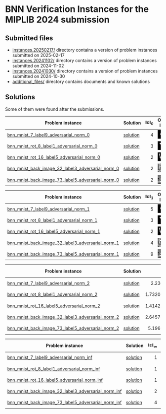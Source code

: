 # BNN Verification Instances for the MIPLIB 2024 submission

## Submitted files

- [instances.20250217/](instances.20250217/) directory contains a version of problem instances submitted on 2025-02-17
- [instances.20241102/](instances.20241102/) directory contains a version of problem instances submitted on 2024-11-02
- [instances.20241030/](instances.20241030/) directory contains a version of problem instances submitted on 2024-10-30
- [additional_files/](additional_files/) directory contains documents and known solutions

## Solutions

Some of them were found after the submissions.

|Problem instance|Solution| ǁεǁ<sub>0</sub>|Original Image|Predicted Label|Perturbated Image|Predicted Label|
|-|-|-:|-|-:|-|-:|
|[bnn_mnist_7_label9_adversarial_norm_0](instances.20250217/bnn_mnist_7_label9_adversarial_norm_0.lp.bz2)|[solution](solutions/bnn_mnist_7_label9_adversarial_norm_0.sol)|4|![](additional_files/images/bnn_mnist_7_label9.png)|9|![](solutions/bnn_mnist_7_label9_adversarial_norm_0.png)|4|
|[bnn_mnist_rot_8_label1_adversarial_norm_0](instances.20250217/bnn_mnist_rot_8_label1_adversarial_norm_0.lp.bz2)|[solution](solutions/bnn_mnist_rot_8_label1_adversarial_norm_0.sol)|3|![](additional_files/images/bnn_mnist_rot_8_label1.png)|1|![](solutions/bnn_mnist_rot_8_label1_adversarial_norm_0.png)|0|
|[bnn_mnist_rot_16_label5_adversarial_norm_0](instances.20250217/bnn_mnist_rot_16_label5_adversarial_norm_0.lp.bz2)|[solution](solutions/bnn_mnist_rot_16_label5_adversarial_norm_0.sol)|2|![](additional_files/images/bnn_mnist_rot_16_label5.png)|5|![](solutions/bnn_mnist_rot_16_label5_adversarial_norm_0.png)|4|
|[bnn_mnist_back_image_32_label3_adversarial_norm_0](instances.20250217/bnn_mnist_back_image_32_label3_adversarial_norm_0.lp.bz2)|[solution](solutions/bnn_mnist_back_image_32_label3_adversarial_norm_0.sol)|2|![](additional_files/images/bnn_mnist_back_image_32_label3.png)|3|![](solutions/bnn_mnist_back_image_32_label3_adversarial_norm_0.png)|8|
|[bnn_mnist_back_image_73_label5_adversarial_norm_0](instances.20250217/bnn_mnist_back_image_73_label5_adversarial_norm_0.lp.bz2)|[solution](solutions/bnn_mnist_back_image_73_label5_adversarial_norm_0.sol)|2|![](additional_files/images/bnn_mnist_back_image_73_label5.png)|5|![](solutions/bnn_mnist_back_image_73_label5_adversarial_norm_0.png)|3|

|Problem instance|Solution| ǁεǁ<sub>1</sub>|Original Image|Predicted Label|Perturbated Image|Predicted Label|
|-|-|-:|-|-:|-|-:|
|[bnn_mnist_7_label9_adversarial_norm_1](instances.20250217/bnn_mnist_7_label9_adversarial_norm_1.lp.bz2)|[solution](solutions/bnn_mnist_7_label9_adversarial_norm_1.sol)|5|![](additional_files/images/bnn_mnist_7_label9.png)|9|![](solutions/bnn_mnist_7_label9_adversarial_norm_1.png)|4|
|[bnn_mnist_rot_8_label1_adversarial_norm_1](instances.20250217/bnn_mnist_rot_8_label1_adversarial_norm_1.lp.bz2)|[solution](solutions/bnn_mnist_rot_8_label1_adversarial_norm_1.sol)|3|![](additional_files/images/bnn_mnist_rot_8_label1.png)|1|![](solutions/bnn_mnist_rot_8_label1_adversarial_norm_1.png)|0|
|[bnn_mnist_rot_16_label5_adversarial_norm_1](instances.20250217/bnn_mnist_rot_16_label5_adversarial_norm_1.lp.bz2)|[solution](solutions/bnn_mnist_rot_16_label5_adversarial_norm_1.sol)|2|![](additional_files/images/bnn_mnist_rot_16_label5.png)|5|![](solutions/bnn_mnist_rot_16_label5_adversarial_norm_1.png)|4|
|[bnn_mnist_back_image_32_label3_adversarial_norm_1](instances.20250217/bnn_mnist_back_image_32_label3_adversarial_norm_1.lp.bz2)|[solution](solutions/bnn_mnist_back_image_32_label3_adversarial_norm_1.sol)|4|![](additional_files/images/bnn_mnist_back_image_32_label3.png)|3|![](solutions/bnn_mnist_back_image_32_label3_adversarial_norm_1.png)|5|
|[bnn_mnist_back_image_73_label5_adversarial_norm_1](instances.20250217/bnn_mnist_back_image_73_label5_adversarial_norm_1.lp.bz2)|[solution](solutions/bnn_mnist_back_image_73_label5_adversarial_norm_1.sol)|9|![](additional_files/images/bnn_mnist_back_image_73_label5.png)|5|![](solutions/bnn_mnist_back_image_73_label5_adversarial_norm_1.png)|3|

|Problem instance|Solution| ǁεǁ<sub>2</sub>|Original Image|Predicted Label|Perturbated Image|Predicted Label|
|-|-|-:|-|-:|-|-:|
|[bnn_mnist_7_label9_adversarial_norm_2](instances.20250217/bnn_mnist_7_label9_adversarial_norm_2.lp.bz2)|[solution](solutions/bnn_mnist_7_label9_adversarial_norm_2.sol)|2.23606797749979|![](additional_files/images/bnn_mnist_7_label9.png)|9|![](solutions/bnn_mnist_7_label9_adversarial_norm_2.png)|4|
|[bnn_mnist_rot_8_label1_adversarial_norm_2](instances.20250217/bnn_mnist_rot_8_label1_adversarial_norm_2.lp.bz2)|[solution](solutions/bnn_mnist_rot_8_label1_adversarial_norm_2.sol)|1.7320508075688772|![](additional_files/images/bnn_mnist_rot_8_label1.png)|1|![](solutions/bnn_mnist_rot_8_label1_adversarial_norm_2.png)|0|
|[bnn_mnist_rot_16_label5_adversarial_norm_2](instances.20250217/bnn_mnist_rot_16_label5_adversarial_norm_2.lp.bz2)|[solution](solutions/bnn_mnist_rot_16_label5_adversarial_norm_2.sol)|1.4142135623730951|![](additional_files/images/bnn_mnist_rot_16_label5.png)|5|![](solutions/bnn_mnist_rot_16_label5_adversarial_norm_2.png)|4|
|[bnn_mnist_back_image_32_label3_adversarial_norm_2](instances.20250217/bnn_mnist_back_image_32_label3_adversarial_norm_2.lp.bz2)|[solution](solutions/bnn_mnist_back_image_32_label3_adversarial_norm_2.sol)|2.6457513110645907|![](additional_files/images/bnn_mnist_back_image_32_label3.png)|3|![](solutions/bnn_mnist_back_image_32_label3_adversarial_norm_2.png)|8|
|[bnn_mnist_back_image_73_label5_adversarial_norm_2](instances.20250217/bnn_mnist_back_image_73_label5_adversarial_norm_2.lp.bz2)|[solution](solutions/bnn_mnist_back_image_73_label5_adversarial_norm_2.sol)|5.196152422706632|![](additional_files/images/bnn_mnist_back_image_73_label5.png)|5|![](solutions/bnn_mnist_back_image_73_label5_adversarial_norm_2.png)|3|

|Problem instance|Solution| ǁεǁ<sub>∞</sub>|Original Image|Predicted Label|Perturbated Image|Predicted Label|
|-|-|-:|-|-:|-|-:|
|[bnn_mnist_7_label9_adversarial_norm_inf](instances.20250217/bnn_mnist_7_label9_adversarial_norm_inf.lp.bz2)|[solution](solutions/bnn_mnist_7_label9_adversarial_norm_inf.sol)|1|![](additional_files/images/bnn_mnist_7_label9.png)|9|![](solutions/bnn_mnist_7_label9_adversarial_norm_inf.png)|5|
|[bnn_mnist_rot_8_label1_adversarial_norm_inf](instances.20250217/bnn_mnist_rot_8_label1_adversarial_norm_inf.lp.bz2)|[solution](solutions/bnn_mnist_rot_8_label1_adversarial_norm_inf.sol)|1|![](additional_files/images/bnn_mnist_rot_8_label1.png)|1|![](solutions/bnn_mnist_rot_8_label1_adversarial_norm_inf.png)|3|
|[bnn_mnist_rot_16_label5_adversarial_norm_inf](instances.20250217/bnn_mnist_rot_16_label5_adversarial_norm_inf.lp.bz2)|[solution](solutions/bnn_mnist_rot_16_label5_adversarial_norm_inf.sol)|1|![](additional_files/images/bnn_mnist_rot_16_label5.png)|5|![](solutions/bnn_mnist_rot_16_label5_adversarial_norm_inf.png)|7|
|[bnn_mnist_back_image_32_label3_adversarial_norm_inf](instances.20250217/bnn_mnist_rot_8_label1_adversarial_norm_inf.lp.bz2)|[solution](solutions/bnn_mnist_back_image_32_label3_adversarial_norm_inf.sol)|2|![](additional_files/images/bnn_mnist_back_image_32_label3.png)|3|![](solutions/bnn_mnist_back_image_32_label3_adversarial_norm_inf.png)|8|
|[bnn_mnist_back_image_73_label5_adversarial_norm_inf](instances.20250217/bnn_mnist_rot_8_label1_adversarial_norm_inf.lp.bz2)|[solution](solutions/bnn_mnist_back_image_73_label5_adversarial_norm_inf.sol)|4|![](additional_files/images/bnn_mnist_back_image_73_label5.png)|5|![](solutions/bnn_mnist_back_image_73_label5_adversarial_norm_inf.png)|3|

